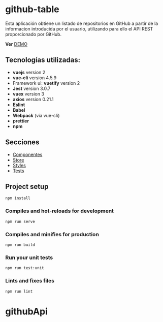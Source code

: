 # github-table

Esta aplicación obtiene un listado de repositorios en GitHub a partir de la informacion introducida por el usuario, utilizando para ello el API REST proporcionado por GitHub.

**Ver** [DEMO](https://githubapi-azertium.netlify.app/)

## Tecnologías utilizadas:

- **vuejs** version 2
- **vue-cli** version 4.5.9
- Framework ui: **vuetify** version 2
- **Jest** version 3.0.7
- **vuex** version 3
- **axios** version 0.21.1
- **Eslint**
- **Babel**
- **Webpack** (via vue-cli)
- **prettier**
- **npm**

## Secciones

- [Componentes](/src/components/README.md)
- [Store](/src/store/README.md)
- [Styles](/src/styles/README.md)
- [Tests](/tests/README.md)

## Project setup

```
npm install
```

### Compiles and hot-reloads for development

```
npm run serve
```

### Compiles and minifies for production

```
npm run build
```

### Run your unit tests

```
npm run test:unit
```

### Lints and fixes files

```
npm run lint
```
# githubApi

